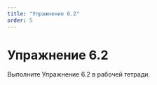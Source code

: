 ```yaml
---
title: "Упражнение 6.2"
order: 5
---
```


# Упражнение 6.2

Выполните Упражнение 6.2 в рабочей тетради.